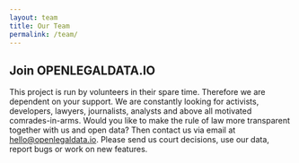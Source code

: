 ```yaml
---
layout: team
title: Our Team
permalink: /team/
---
```


## Join OPENLEGALDATA.IO

This project is run by volunteers in their spare time. Therefore we are dependent on your support. We are constantly looking for activists, developers, lawyers, journalists, analysts and above all motivated comrades-in-arms. 
Would you like to make the rule of law more transparent together with us and open data? 
Then contact us via email at [hello@openlegaldata.io](mailto:hello@openlegaldata.io). 
Please send us court decisions, use our data, report bugs or work on new features.



	
[team]: /assets/img/openlegaldata-team.jpg "OPENLEGALDATA Team"

